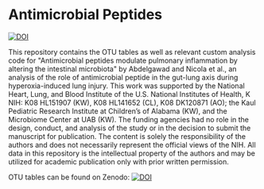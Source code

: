 # Antimicrobial Peptides
<a href="https://doi.org/10.5281/zenodo.8196026"><img src="https://zenodo.org/badge/DOI/10.5281/zenodo.8196026.svg" alt="DOI"></a>

This repository contains the OTU tables as well as relevant custom analysis code for "Antimicrobial peptides modulate pulmonary inflammation by altering the intestinal microbiota" by Abdelgawad and Nicola et al., an analysis of the role of antimicrobial peptide in the gut-lung axis during hyperoxia-induced lung injury. This work was supported by the National Heart, Lung, and Blood Institute of the U.S. National Institutes of Health, K NIH: K08 HL151907 (KW), K08 HL141652 (CL), K08 DK120871 (AO); the Kaul Pediatric Research Institute at Children’s of Alabama (KW), and the Microbiome Center at UAB (KW). The funding agencies had no role in the design, conduct, and analysis of the study or in the decision to submit the manuscript for publication. The content is solely the responsibility of the authors and does not necessarily represent the official views of the NIH. All data in this repository is the intellectual property of the authors and may be utilized for academic publication only with prior written permission.

OTU tables can be found on Zenodo: <a href="https://doi.org/10.5281/zenodo.8195997"><img src="https://zenodo.org/badge/DOI/10.5281/zenodo.8195997.svg" alt="DOI"></a>
